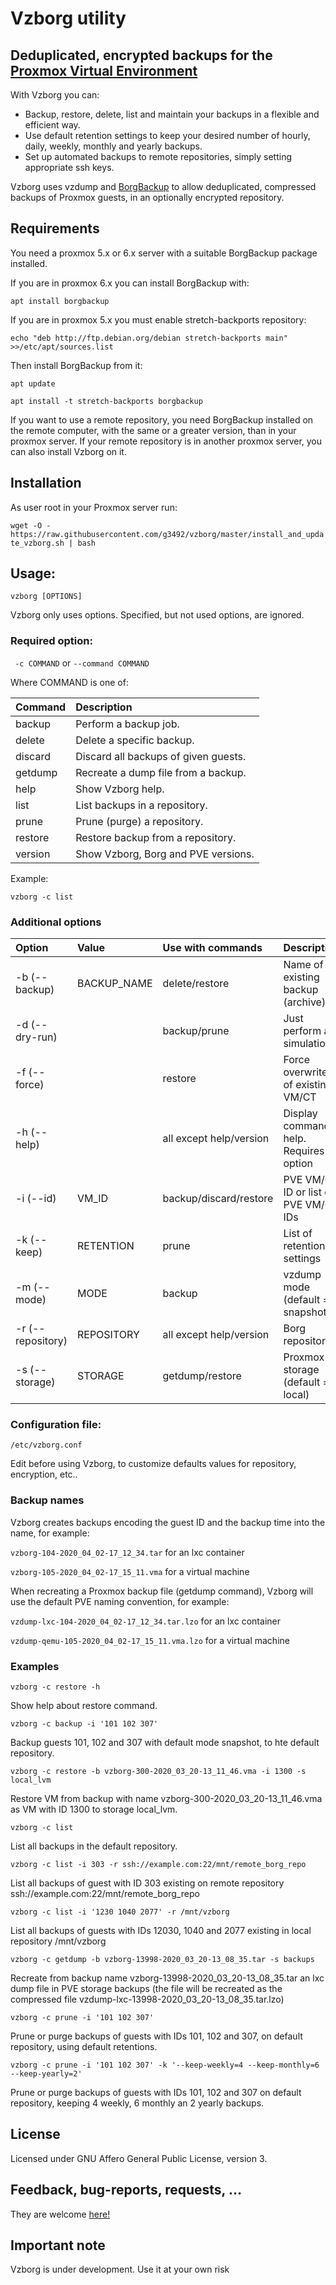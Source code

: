 # Vzborg utility
## **Deduplicated, encrypted backups for the [Proxmox Virtual Environment](https://pve.proxmox.com/ )**

With Vzborg you can:
- Backup, restore, delete, list and maintain your backups in a flexible and efficient way.
- Use default retention settings to keep your desired number of hourly, daily, weekly, monthly and yearly backups.
- Set up automated backups to remote repositories, simply setting appropriate ssh keys.

Vzborg uses vzdump and [BorgBackup](https://www.borgbackup.org/) to allow deduplicated, compressed backups of Proxmox guests, in an optionally encrypted repository.

## Requirements
You need a proxmox 5.x or 6.x server with a suitable BorgBackup package installed. 

If you are in proxmox 6.x you can install BorgBackup with:

`apt install borgbackup`

If you are in proxmox 5.x you must enable stretch-backports repository:

`echo "deb http://ftp.debian.org/debian stretch-backports main" >>/etc/apt/sources.list`

 Then install BorgBackup from it:

`apt update`

`apt install -t stretch-backports borgbackup`

If you want to use a remote repository, you need BorgBackup installed on the remote computer, with the same or a greater version, than in your proxmox server. If your remote repository is in another proxmox server, you can also install Vzborg on it.

## Installation
As user root in your Proxmox server run:

`wget -O - https://raw.githubusercontent.com/g3492/vzborg/master/install_and_update_vzborg.sh | bash`

## Usage:
`vzborg [OPTIONS]`

Vzborg only uses options. Specified, but not used options, are ignored.

### Required option:

` -c COMMAND`
or
`--command COMMAND`

Where COMMAND is one of:

| Command   | Description                        |
|:----------|:-----------------------------------|
|  backup   |Perform a backup job.               |
|  delete   |Delete a specific backup.           |
|  discard  |Discard all backups of given guests.|
|  getdump  |Recreate a dump file from a backup. |
|  help     |Show Vzborg help.                   |
|  list     |List backups in a repository.       |
|  prune    |Prune (purge) a repository.         | 
|  restore  |Restore backup from a repository.   |
|  version  |Show Vzborg, Borg and PVE versions. |
            
Example:

`vzborg -c list`

### Additional options
| Option          | Value      |Use with commands       |Description                             |
|:----------------|:-----------|:-----------------------|:---------------------------------------|
|-b (--backup)    |BACKUP_NAME |delete/restore          |Name of an existing backup (archive)    |
|-d (--dry-run)   |            |backup/prune            |Just perform a simulation               |
|-f (--force)     |            |restore                 |Force overwrite of existing VM/CT       |
|-h (--help)      |            |all except help/version |Display command help. Requires -c option|
|-i (--id)        |VM_ID       |backup/discard/restore  |PVE VM/CT ID or list of PVE VM/CT IDs   |
|-k (--keep)      |RETENTION   |prune                   |List of retention settings              |
|-m (--mode)      |MODE        |backup                  |vzdump mode (default = snapshot)        |
|-r (--repository)|REPOSITORY  |all except help/version |Borg repository                         |
|-s (--storage)   |STORAGE     |getdump/restore         |Proxmox storage (default = local)       |

### Configuration file:

 `/etc/vzborg.conf`

Edit before using Vzborg, to customize defaults values for repository, encryption, etc..

### Backup names

Vzborg creates backups encoding the guest ID and the backup time into the name, for example:

`vzborg-104-2020_04_02-17_12_34.tar` for an lxc container

`vzborg-105-2020_04_02-17_15_11.vma` for a virtual machine

When recreating a Proxmox backup file (getdump command), Vzborg will use the default PVE naming convention, for example:

`vzdump-lxc-104-2020_04_02-17_12_34.tar.lzo` for an lxc container

`vzdump-qemu-105-2020_04_02-17_15_11.vma.lzo` for a virtual machine


### Examples
`vzborg -c restore -h`

Show help about restore command.

`vzborg -c backup -i '101 102 307'`

Backup guests 101, 102 and 307 with default mode snapshot, to hte default repository.

`vzborg -c restore -b vzborg-300-2020_03_20-13_11_46.vma -i 1300 -s local_lvm`

Restore VM from backup with name vzborg-300-2020_03_20-13_11_46.vma as VM with ID 1300 to storage local_lvm.

`vzborg -c list`

List all backups in the default repository.

`vzborg -c list -i 303 -r ssh://example.com:22/mnt/remote_borg_repo`

List all backups of guest with ID 303 existing on remote repository ssh://example.com:22/mnt/remote_borg_repo

`vzborg -c list -i '1230 1040 2077' -r /mnt/vzborg`

List all backups of guests with IDs 12030, 1040 and 2077 existing in local repository /mnt/vzborg


`vzborg -c getdump -b vzborg-13998-2020_03_20-13_08_35.tar -s backups`

Recreate from backup name vzborg-13998-2020_03_20-13_08_35.tar an lxc dump file in PVE storage backups (the file will be recreated as the compressed file vzdump-lxc-13998-2020_03_20-13_08_35.tar.lzo)

`vzborg -c prune -i '101 102 307'`

Prune or purge backups of guests with IDs 101, 102 and 307, on default repository, using default retentions.

`vzborg -c prune -i '101 102 307' -k '--keep-weekly=4 --keep-monthly=6 --keep-yearly=2'`

Prune or purge backups of guests with IDs 101, 102 and 307 on default repository, keeping 4 weekly, 6 monthly an 2 yearly backups.

## License
Licensed under GNU Affero General Public License, version 3.

## Feedback, bug-reports, requests, ...
They are welcome [here!](https://github.com/g3492/vzborg/issues)

## Important note
Vzborg is under development. Use it at your own risk